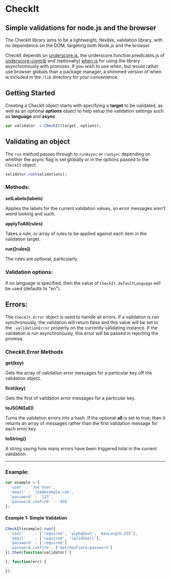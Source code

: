 
CheckIt
===============

## Simple validations for node.js and the browser

The CheckIt library aims to be a lightweight, flexible, validation library,
with no dependence on the DOM, targeting both Node.js and the browser.

CheckIt depends on [underscore.js](http://underscorejs.org), the underscore.function.predicates.js
of [underscore-contrib](https://github.com/documentcloud/underscore-contrib) and (optionally)
[when.js](https://github.com/cujojs/when) for using the library asynchronously with promises. If you
wish to use when, but would rather use browser globals than a package manager, a shimmed version of
when is included in the `/lib` directory for your convenience.

## Getting Started

Creating a CheckIt object starts with specifying a **target** to be validated, as well as an optional
**options** object to help setup the validation settings such as **language** and **async**.

```js
var validator  = CheckIt(target, options);
```

## Validating an object

The `run` method passes through to `runAsync` or `runSync` depending on whether the async flag is set globally or in the
options passed to the `CheckIt` object.

```js
validator.run(validations);
```

### Methods:

**setLabels(labels)**

Applies the labels for the current validation values, so error messages aren't weird looking and such.

**applyToAll(rules)**

Takes a rule, or array of rules to be applied against each item in the validation target.

**run([rules])**

The rules are optional, particularly

### Validation options:

If no language is specified, then the value of `CheckIt.defaultLanguage` will
be used (defaults to "en").

## Errors:

The `CheckIt.Error` object is used to handle all errors. If a validation is run synchronously,
the validation will return false and this value will be set to the `.validationError` property
on the currently validating instance. If the validation is run asynchronously, this error will
be passed in rejecting the promise.

### CheckIt.Error Methods

**get(key)**

Gets the array of validation error messages for a particular key off the validation object.

**first(key)**

Gets the first of validation error messages for a particular key.

**toJSON([all])**

Turns the validation errors into a hash. If the optional **all** is set to true, then it
returns an array of messages rather than the first validation message for each error key.

**toString()**

A string saying how many errors have been triggered total in the current validation.

---

### Example:

```js
var example = {
  'user' : 'Joe User',
  'email' : 'joe@example.com',
  'password' : '123',
  'password_confirm' : '456'
};
```

#### Example 1: Simple Validation

```js
CheckIt(example).run({
  'user'     : ['required', 'alphaDash', 'maxLength:255'],
  'email'    : ['required', 'validEmail'],
  'password' : ['required']
  'password_confirm': ['matchesField:password']
}).then(function(validator) {

}, function(err) {

});
```
